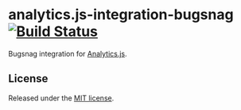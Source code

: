 # analytics.js-integration-bugsnag [![Build Status][ci-badge]][ci-link]

Bugsnag integration for [Analytics.js][].

## License

Released under the [MIT license](LICENSE).


[Analytics.js]: https://segment.com/docs/libraries/analytics.js/
[ci-link]: https://circleci.com/gh/segment-integrations/analytics.js-integration-bugsnag
[ci-badge]: https://circleci.com/gh/segment-integrations/analytics.js-integration-bugsnag.svg?style=svg
